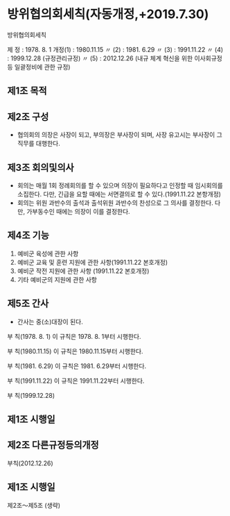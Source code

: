 # 방위협의회세칙(자동개정,+2019.7.30)

방위협의회세칙

제   정 : 1978. 8. 1
개정(1) : 1980.11.15
〃 (2) : 1981. 6.29
〃 (3) : 1991.11.22
〃 (4) : 1999.12.28
(규정관리규정)
 〃 (5) : 2012.12.26
(내규 체계 혁신을
위한 이사회규정 등
일괄정비에 관한 규정)

## 제1조 목적
## 제2조 구성
- 협의회의 의장은 사장이 되고, 부의장은 부사장이 되며, 사장 유고시는 부사장이 그 직무를 대행한다.
## 제3조 회의및의사
- 회의는 매월 1회 정례회의를 할 수 있으며 의장이 필요하다고 인정할 때 임시회의를 소집한다. 다만, 긴급을 요할 때에는 서면결의로 할 수 있다.(1991.11.22 본항개정)
- 회의는 위원 과반수의 출석과 출석위원 과반수의 찬성으로 그 의사를 결정한다. 다만, 가부동수인 때에는 의장이 이를 결정한다.
## 제4조 기능
1. 예비군 육성에 관한 사항
2. 예비군 교육 및 훈련 지원에 관한 사항(1991.11.22 본호개정)
3. 예비군 작전 지원에 관한 사항 (1991.11.22 본호개정)
4. 기타 예비군의 지원에 관한 사항
## 제5조 간사
- 간사는 중(소)대장이 된다.

부     칙(1978. 8. 1)
이 규칙은 1978. 8. 1부터 시행한다.

부     칙(1980.11.15)
이 규칙은 1980.11.15부터 시행한다.

부     칙(1981. 6.29)
이 규칙은 1981. 6.29부터 시행한다.

부     칙(1991.11.22)
이 규칙은 1991.11.22부터 시행한다.

부     칙(1999.12.28)
## 제1조 시행일
## 제2조 다른규정등의개정

부칙(2012.12.26)
## 제1조 시행일
제2조～제5조 (생략)
